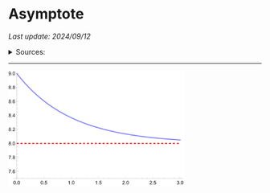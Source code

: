 # Asymptote

*Last update: 2024/09/12*

<details><summary>Sources:</summary>
[Wolfram](https://resources.wolframcloud.com/FunctionRepository/resources/Asymptotes/)
</details>

<hr>

<object data=".txt/asymptote.txt" width="500px" height="50px"></object>

<img src=".pix/asymptote1.svg" style="width:350px; height: auto;">
